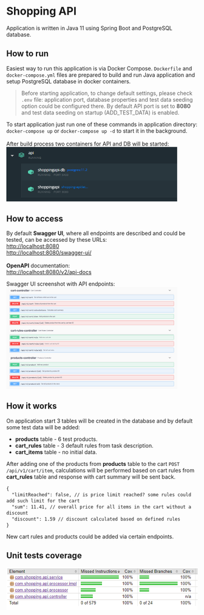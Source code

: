 # Shopping API

Application is written in Java 11 using Spring Boot and PostgreSQL database.

## How to run

Easiest way to run this application is via Docker Compose. `Dockerfile` and `docker-compose.yml` files are prepared to build and run Java application and setup PostgreSQL database in docker containers.

> Before starting application, to change default settings, please check `.env` file: application port, database properties and test data seeding option could be configured there.
By default API port is set to **8080** and test data seeding on startup (ADD_TEST_DATA) is enabled.

To start application just run one of these commands in application directory:\
`docker-compose up` or `docker-compose up -d` to start it in the background.\
\
After build process two containers for API and DB will be started:\
<img src="/img/dockercontainers.png" width="450">

## How to access

By default **Swagger UI**, where all endpoints are described and could be tested, can be accessed by these URLs:\
<http://localhost:8080>\
<http://localhost:8080/swagger-ui/>\
\
**OpenAPI** documentation:\
<http://localhost:8080/v2/api-docs>

Swagger UI screenshot with API endpoints:\
<img src="/img/swagger.png" width="450">

## How it works

On application start 3 tables will be created in the database and by default some test data will be added:
- **products** table - 6 test products.
- **cart_rules** table - 3 default rules from task description.
- **cart_items** table - no initial data.

After adding one of the products from **products** table to the cart `POST /api/v1/cart/item`, calculations will be performed based on cart rules from **cart_rules** table 
and response with cart summary will be sent back.
```
{
  "limitReached": false, // is price limit reached? some rules could add such limit for the cart 
  "sum": 11.41, // overall price for all items in the cart without a discount
  "discount": 1.59 // discount calculated based on defined rules
}
```
New cart rules and products could be added via certain endpoints.

## Unit tests coverage

<img src="/img/coverage.png" width="550">
